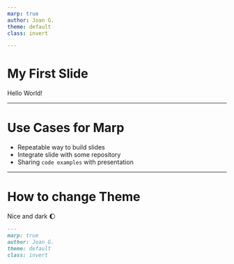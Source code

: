 ```yaml
---
marp: true
author: Joan G.
theme: default
class: invert

---
```

# My First Slide

Hello World!

---
# Use Cases for Marp
- Repeatable way to build slides
- Integrate slide with some repository
- Sharing ``code examples`` with presentation

---
# How to change Theme

Nice and dark 🌔

```markdown
---
marp: true
author: Joan G.
theme: default
class: invert
```